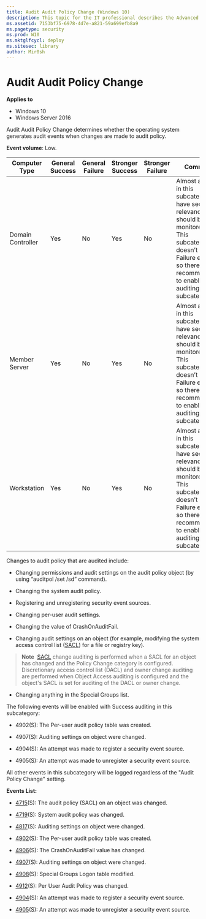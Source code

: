 ```yaml
---
title: Audit Audit Policy Change (Windows 10)
description: This topic for the IT professional describes the Advanced Security Audit policy setting, Audit Audit Policy Change, which determines whether the operating system generates audit events when changes are made to audit policy.
ms.assetid: 7153bf75-6978-4d7e-a821-59a699efb8a9
ms.pagetype: security
ms.prod: W10
ms.mktglfcycl: deploy
ms.sitesec: library
author: Mir0sh
---
```


# Audit Audit Policy Change

**Applies to**
-   Windows 10
-   Windows Server 2016


Audit Audit Policy Change determines whether the operating system generates audit events when changes are made to audit policy.

**Event volume**: Low.

| Computer Type     | General Success | General Failure | Stronger Success | Stronger Failure | Comments                                                                                                                                                                                                                      |
|-------------------|-----------------|-----------------|------------------|------------------|-------------------------------------------------------------------------------------------------------------------------------------------------------------------------------------------------------------------------------|
| Domain Controller | Yes             | No              | Yes              | No               | Almost all events in this subcategory have security relevance and should be monitored. <br>This subcategory doesn’t have Failure events, so there is no recommendation to enable Failure auditing for this subcategory. |
| Member Server     | Yes             | No              | Yes              | No               | Almost all events in this subcategory have security relevance and should be monitored. <br>This subcategory doesn’t have Failure events, so there is no recommendation to enable Failure auditing for this subcategory. |
| Workstation       | Yes             | No              | Yes              | No               | Almost all events in this subcategory have security relevance and should be monitored. <br>This subcategory doesn’t have Failure events, so there is no recommendation to enable Failure auditing for this subcategory. |

Changes to audit policy that are audited include:

-   Changing permissions and audit settings on the audit policy object (by using “auditpol /set /sd” command).

-   Changing the system audit policy.

-   Registering and unregistering security event sources.

-   Changing per-user audit settings.

-   Changing the value of CrashOnAuditFail.

-   Changing audit settings on an object (for example, modifying the system access control list ([SACL](https://msdn.microsoft.com/en-us/library/windows/desktop/aa374872(v=vs.85).aspx)) for a file or registry key).

> **Note**&nbsp;&nbsp;[SACL](https://msdn.microsoft.com/en-us/library/windows/desktop/aa374872(v=vs.85).aspx) change auditing is performed when a SACL for an object has changed and the Policy Change category is configured. Discretionary access control list (DACL) and owner change auditing are performed when Object Access auditing is configured and the object's SACL is set for auditing of the DACL or owner change.

-   Changing anything in the Special Groups list.

The following events will be enabled with Success auditing in this subcategory:

-   4902(S): The Per-user audit policy table was created.

-   4907(S): Auditing settings on object were changed.

-   4904(S): An attempt was made to register a security event source.

-   4905(S): An attempt was made to unregister a security event source.

All other events in this subcategory will be logged regardless of the "Audit Policy Change" setting.

**Events List:**

-   [4715](event-4715.md)(S): The audit policy (SACL) on an object was changed.

-   [4719](event-4719.md)(S): System audit policy was changed.

-   [4817](event-4817.md)(S): Auditing settings on object were changed.

-   [4902](event-4902.md)(S): The Per-user audit policy table was created.

-   [4906](event-4906.md)(S): The CrashOnAuditFail value has changed.

-   [4907](event-4907.md)(S): Auditing settings on object were changed.

-   [4908](event-4908.md)(S): Special Groups Logon table modified.

-   [4912](event-4912.md)(S): Per User Audit Policy was changed.

-   [4904](event-4904.md)(S): An attempt was made to register a security event source.

-   [4905](event-4905.md)(S): An attempt was made to unregister a security event source.

